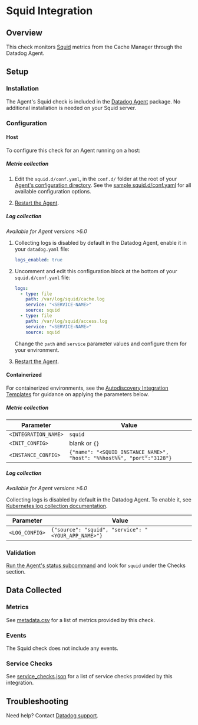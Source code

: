 # Squid Integration

## Overview

This check monitors [Squid][1] metrics from the Cache Manager through the Datadog Agent.

## Setup

### Installation

The Agent's Squid check is included in the [Datadog Agent][2] package. No additional installation is needed on your Squid server.

### Configuration

<!-- xxx tabs xxx -->
<!-- xxx tab "Host" xxx -->

#### Host

To configure this check for an Agent running on a host:

##### Metric collection

1. Edit the `squid.d/conf.yaml`, in the `conf.d/` folder at the root of your [Agent's configuration directory][3]. See the [sample squid.d/conf.yaml][4] for all available configuration options.

2. [Restart the Agent][5].

##### Log collection

<!-- partial
{{< site-region region="us3" >}}
**Log collection is not supported for the Datadog {{< region-param key="dd_site_name" >}} site**.
{{< /site-region >}}
partial -->

_Available for Agent versions >6.0_

1. Collecting logs is disabled by default in the Datadog Agent, enable it in your `datadog.yaml` file:

   ```yaml
   logs_enabled: true
   ```

2. Uncomment and edit this configuration block at the bottom of your `squid.d/conf.yaml` file:

   ```yaml
   logs:
     - type: file
       path: /var/log/squid/cache.log
       service: "<SERVICE-NAME>"
       source: squid
     - type: file
       path: /var/log/squid/access.log
       service: "<SERVICE-NAME>"
       source: squid
   ```

    Change the `path` and `service` parameter values and configure them for your environment.

3. [Restart the Agent][5].

<!-- xxz tab xxx -->
<!-- xxx tab "Containerized" xxx -->

#### Containerized

For containerized environments, see the [Autodiscovery Integration Templates][6] for guidance on applying the parameters below.

##### Metric collection

| Parameter            | Value                                                                  |
| -------------------- | ---------------------------------------------------------------------- |
| `<INTEGRATION_NAME>` | `squid`                                                                |
| `<INIT_CONFIG>`      | blank or `{}`                                                          |
| `<INSTANCE_CONFIG>`  | `{"name": "<SQUID_INSTANCE_NAME>", "host": "%%host%%", "port":"3128"}` |

##### Log collection

<!-- partial
{{< site-region region="us3" >}}
**Log collection is not supported for the Datadog {{< region-param key="dd_site_name" >}} site**.
{{< /site-region >}}
partial -->

_Available for Agent versions >6.0_

Collecting logs is disabled by default in the Datadog Agent. To enable it, see [Kubernetes log collection documentation][7].

| Parameter      | Value                                               |
| -------------- | --------------------------------------------------- |
| `<LOG_CONFIG>` | `{"source": "squid", "service": "<YOUR_APP_NAME>"}` |

<!-- xxz tab xxx -->
<!-- xxz tabs xxx -->

### Validation

[Run the Agent's status subcommand][8] and look for `squid` under the Checks section.

## Data Collected

### Metrics

See [metadata.csv][9] for a list of metrics provided by this check.

### Events

The Squid check does not include any events.

### Service Checks

See [service_checks.json][10] for a list of service checks provided by this integration.

## Troubleshooting

Need help? Contact [Datadog support][11].


[1]: http://www.squid-cache.org/
[2]: https://app.datadoghq.com/account/settings#agent
[3]: https://docs.datadoghq.com/agent/guide/agent-configuration-files/#agent-configuration-directory
[4]: https://github.com/DataDog/integrations-core/blob/master/squid/datadog_checks/squid/data/conf.yaml.example
[5]: https://docs.datadoghq.com/agent/guide/agent-commands/#start-stop-and-restart-the-agent
[6]: https://docs.datadoghq.com/agent/kubernetes/integrations/
[7]: https://docs.datadoghq.com/agent/kubernetes/log/?tab=containerinstallation#setup
[8]: https://docs.datadoghq.com/agent/guide/agent-commands/#agent-status-and-information
[9]: https://github.com/DataDog/integrations-core/blob/master/squid/metadata.csv
[10]: https://github.com/DataDog/integrations-core/blob/master/squid/assets/service_checks.json
[11]: https://docs.datadoghq.com/help/
